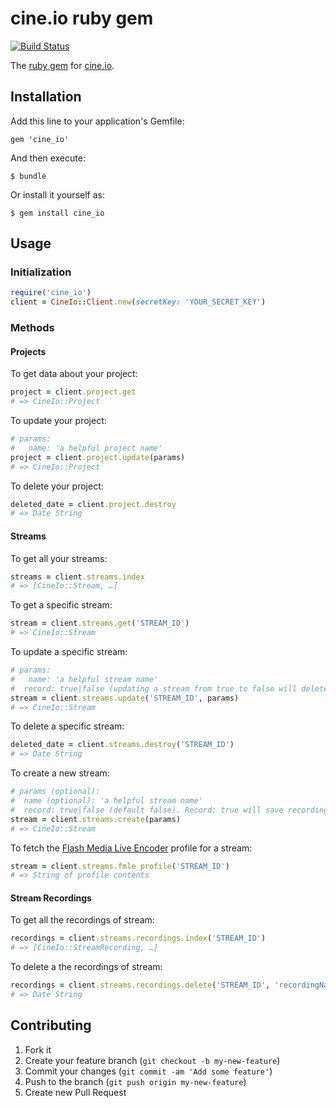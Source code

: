 # cine.io ruby gem

[![Build Status](https://travis-ci.org/cine-io/cineio-ruby.svg?branch=master)](https://travis-ci.org/cine-io/cineio-ruby)

The [ruby gem](https://rubygems.org/gems/cine_io) for [cine.io](cine.io).

## Installation

Add this line to your application's Gemfile:

    gem 'cine_io'

And then execute:

    $ bundle

Or install it yourself as:

    $ gem install cine_io

## Usage

### Initialization

```ruby
require('cine_io')
client = CineIo::Client.new(secretKey: 'YOUR_SECRET_KEY')
```

### Methods

#### Projects

To get data about your project:

```ruby
project = client.project.get
# => CineIo::Project
```

To update your project:

```ruby
# params:
#   name: 'a helpful project name'
project = client.project.update(params)
# => CineIo::Project
```

To delete your project:

```ruby
deleted_date = client.project.destroy
# => Date String
```

#### Streams

To get all your streams:

```ruby
streams = client.streams.index
# => [CineIo::Stream, …]
```

To get a specific stream:

```ruby
stream = client.streams.get('STREAM_ID')
# => CineIo::Stream
```

To update a specific stream:

```ruby
# params:
#   name: 'a helpful stream name'
#  record: true|false (updating a stream from true to false will delete old stream recordings)
stream = client.streams.update('STREAM_ID', params)
# => CineIo::Stream
```

To delete a specific stream:

```ruby
deleted_date = client.streams.destroy('STREAM_ID')
# => Date String
```

To create a new stream:

```ruby
# params (optional):
#  name (optional): 'a helpful stream name'
#  record: true|false (default false). Record: true will save recordings of all streaming sessions
stream = client.streams.create(params)
# => CineIo::Stream
```

To fetch the [Flash Media Live Encoder](http://www.adobe.com/products/flash-media-encoder.html) profile for a stream:

```ruby
stream = client.streams.fmle_profile('STREAM_ID')
# => String of profile contents
```

#### Stream Recordings

To get all the recordings of stream:

```ruby
recordings = client.streams.recordings.index('STREAM_ID')
# => [CineIo::StreamRecording, …]
```

To delete a the recordings of stream:

```ruby
recordings = client.streams.recordings.delete('STREAM_ID', 'recordingName')
# => Date String
```

## Contributing

1. Fork it
2. Create your feature branch (`git checkout -b my-new-feature`)
3. Commit your changes (`git commit -am 'Add some feature'`)
4. Push to the branch (`git push origin my-new-feature`)
5. Create new Pull Request

